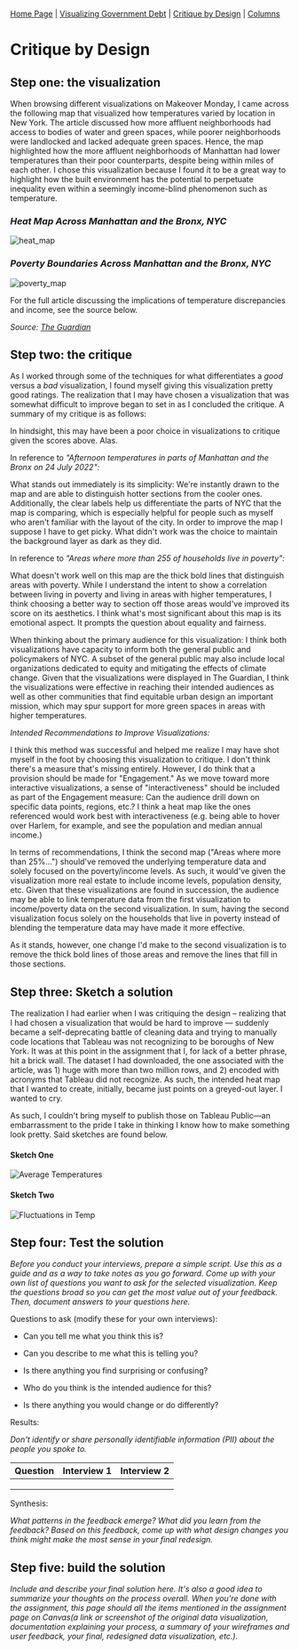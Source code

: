 [Home Page](https://bbennyhb.github.io/Bryan-HB-Projects/) | [Visualizing Government Debt](visualizing-government-debt) | [Critique by Design](Critique-by-Design) | [Columns](https://www.dailycal.org/users/profile/bryan%20hernandez%20benitez/) 

# Critique by Design 

## Step one: the visualization

When browsing different visualizations on Makeover Monday, I came across the following map that visualized how temperatures varied by location in New York. The article discussed how more affluent neighborhoods had access to bodies of water and green spaces, while poorer neighborhoods were landlocked and lacked adequate green spaces. Hence, the map highlighted how the more affluent neighborhoods of Manhattan had lower temperatures than their poor counterparts, despite being within miles of each other. I chose this visualization because I found it to be a great way to highlight how the built environment has the potential to perpetuate inequality even within a seemingly income-blind phenomenon such as temperature.


### _Heat Map Across Manhattan and the Bronx, NYC_
![heat_map](heat_map.jpg)




### _Poverty Boundaries Across Manhattan and the Bronx, NYC_
![poverty_map](poverty_map.jpg)



For the full article discussing the implications of temperature discrepancies and income, see the source below.

_Source: [The Guardian](https://www.theguardian.com/us-news/2022/sep/07/new-york-heat-deaths-map-inequality)_


## Step two: the critique

As I worked through some of the techniques for what differentiates a _good_ versus a _bad_ visualization, I found myself giving this visualization pretty good ratings. The realization that I may have chosen a visualization that was somewhat difficult to improve began to set in as I concluded the critique. A summary of my critique is as follows:

In hindsight, this may have been a poor choice in visualizations to critique given the scores above. Alas.

In reference to _"Afternoon temperatures in parts of Manhattan and the Bronx on 24 July 2022":_ 

What stands out immediately is its simplicity: We're instantly drawn to the map and are able to distinguish hotter sections from the cooler ones. Additionally, the clear labels help us differentiate the parts of NYC that the map is comparing, which is especially helpful for people such as myself who aren't familiar with the layout of the city. In order to improve the map I suppose I have to get picky. What didn't work was the choice to maintain the background layer as dark as they did.

In reference to _"Areas where more than 255 of households live in poverty":_


What doesn't work well on this map are the thick bold lines that distinguish areas with poverty. While I understand the intent to show a correlation between living in poverty and living in areas with higher temperatures, I think choosing a better way to section off those areas would've improved its score on its aesthetics. I think what's most significant about this map is its emotional aspect. It prompts the question about equality and fairness. 

When thinking about the primary audience for this visualization: 
I think both visualizations have capacity to inform both the general public and policymakers of NYC. A subset of the general public may also include local organizations dedicated to equity and mitigating the effects of climate change. Given that the visualizations were displayed in The Guardian, I think the visualizations were effective in reaching their intended audiences as well as other communities that find equitable urban design an important mission, which may spur support for more green spaces in areas with higher temperatures.

_Intended Recommendations to Improve Visualizations:_ 

I think this method was successful and helped me realize I may have shot myself in the foot by choosing this visualization to critique. I don't think there's a measure that's missing entirely. However, I do think that a provision should be made for "Engagement." As we move toward more interactive visualizations, a sense of "interactiveness" should be included as part of the Engagement measure: Can the audience drill down on specific data points, regions, etc.? I think a heat map like the ones referenced would work best with interactiveness (e.g. being able to hover over Harlem, for example, and see the population and median annual income.)

In terms of recommendations, I think the second map ("Areas where more than 25%...") should've removed the underlying temperature data and solely focused on the poverty/income levels. As such, it would've given the visualization more real estate to include income levels, population density, etc. Given that these visualizations are found in succession, the audience may be able to link temperature data from the first visualization to income/poverty data on the second visualization. In sum, having the second visualization focus solely on the households that live in poverty instead of blending the temperature data may have made it more effective. 

As it stands, however, one change I'd make to the second visualization is to remove the thick bold lines of those areas and remove the lines that fill in those sections. 

## Step three: Sketch a solution

The realization I had earlier when I was critiquing the design – realizing that I had chosen a visualization that would be hard to improve — suddenly became a self-deprecating battle of cleaning data and trying to manually code locations that Tableau was not recognizing to be boroughs of New York. It was at this point in the assignment that I, for lack of a better phrase, hit a brick wall. The dataset I had downloaded, the one associated with the article, was 1) huge with more than two million rows, and 2) encoded with acronyms that Tableau did not recognize. As such, the intended heat map that I wanted to create, initially, became just points on a greyed-out layer. I wanted to cry. 

As such, I couldn't bring myself to publish those on Tableau Public—an embarrassment to the pride I take in thinking I know how to make something look pretty. Said sketches are found below.

#### Sketch One

![Average Temperatures](Average-Temperatures.jpg) 


#### Sketch Two

![Fluctuations in Temp](Fluctuations-in-Temp.jpg) 


## Step four: Test the solution

_Before you conduct your interviews, prepare a simple script. Use this as a guide and as a way to take notes as you go forward. Come up with your own list of questions you want to ask for the selected visualization. 
Keep the questions broad so you can get the most value out of your feedback. Then, document answers to your questions here._

Questions to ask (modify these for your own interviews): 

- Can you tell me what you think this is?

- Can you describe to me what this is telling you?

- Is there anything you find surprising or confusing?

- Who do you think is the intended audience for this?

- Is there anything you would change or do differently?

Results: 

_Don't identify or share personally identifiable information (PII) about the people you spoke to._



| Question | Interview 1 | Interview 2 |
|----------|-------------|-------------|
|          |             |             |
|          |             |             |
|          |             |             |



Synthesis: 

_What patterns in the feedback emerge?  What did you learn from the feedback?  Based on this feedback, come up with what design changes you think might make the most sense in your final redesign._

## Step five: build the solution

_Include and describe your final solution here. It's also a good idea to summarize your thoughts on the process overall. 
When you're done with the assignment, this page should all the items mentioned in the assignment page on Canvas(a link or screenshot of the original data visualization, 
documentation explaining your process, a summary of your wireframes and user feedback, your final, redesigned data visualization, etc.)._
